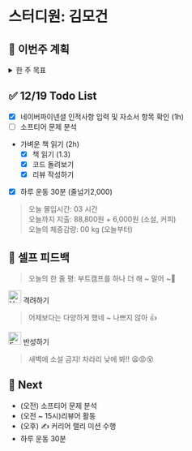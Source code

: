 # 스터디원: 김모건

## 🚀 이번주 계획

<details>
  <summary>한 주 목표</summary>

      - (0/2) 지원 제출 (네이버파이넨셜, 캐치테이블 지원)
      - (0/2) 커리어 랠리 미션 수행
      - (2/6) 리뷰어 활동하기
      - (0/6) Softeer 문제 분석
      - (2/6) 하루 운동 30분
      - 이번 주 총 지출: 45,600 원

> 평균 달성률 00 %

</details>

## ✅ 12/19 Todo List

- [x] 네이버파이넨셜 인적사항 입력 및 자소서 항목 확인 (1h)
- [ ] 소프티어 문제 분석
- 가벼운 책 읽기 (2h)
  - [x] 책 읽기 (1.3)
  - [x] 코드 돌려보기
  - [x] 리뷰 작성하기
- [x] 하루 운동 30분 (줄넘기2,000)

> 오늘 몰입시간: 03 시간<br>
> 오늘까지 지출: 88,800원 + 6,000원 (소설, 커피) <br>
> 오늘의 체중감량: 00 kg (오늘부터)

## 🎉 셀프 피드백

> 오늘의 한 줄 평: 부트캠프를 하나 더 해 ~ 말어 ~🤔

<img src="https://raw.githubusercontent.com/Tarikul-Islam-Anik/Animated-Fluent-Emojis/master/Emojis/Smilies/Hugging%20Face.png" alt="Hugging Face" width="25" height="25"> 격려하기</img>

> 어제보다는 다양하게 했네 ~ 나쁘지 않아 👍 <br>

<img src="https://raw.githubusercontent.com/Tarikul-Islam-Anik/Animated-Fluent-Emojis/master/Emojis/Smilies/Face%20with%20Monocle.png" alt="Face with Monocle" width="25" height="25"> 반성하기</img>

> 새벽에 소설 금지! 차라리 낮에 봐!! 😫😡😵<br>

## 🌱 Next

- (오전) 소프티어 문제 분석
- (오전 ~ 15시)리뷰어 활동
- (오후) ✍️ 커리어 랠리 미션 수행
- 하루 운동 30분

